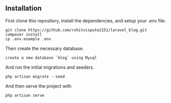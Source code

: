 

## Installation

First clone this repository, install the dependencies, and setup your .env file.

```
git clone https://github.com/rohitvispute2151/laravel_blog.git
composer install
cp .env.example .env
```

Then create the necessary database.

```
create a new database `blog` using Mysql
```

And run the initial migrations and seeders.

```
php artisan migrate --seed
```

And then serve the project with 

```
php artisan serve
```